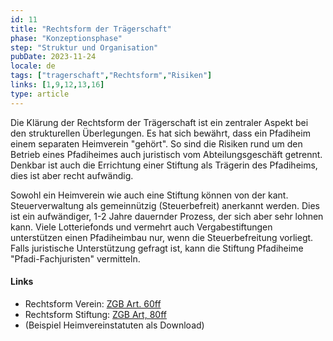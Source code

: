 ```yaml
---
id: 11
title: "Rechtsform der Trägerschaft"
phase: "Konzeptionsphase"
step: "Struktur und Organisation"
pubDate: 2023-11-24
locale: de
tags: ["tragerschaft","Rechtsform","Risiken"]
links: [1,9,12,13,16]
type: article
---
```


Die Klärung der Rechtsform der Trägerschaft ist ein zentraler Aspekt bei den strukturellen Überlegungen. Es hat sich bewährt, dass ein Pfadiheim einem separaten Heimverein "gehört". So sind die Risiken rund um den Betrieb eines Pfadiheimes auch juristisch vom Abteilungsgeschäft getrennt. Denkbar ist auch die Errichtung einer Stiftung als Trägerin des Pfadiheims, dies ist aber recht aufwändig.  

Sowohl ein Heimverein wie auch eine Stiftung können von der kant. Steuerverwaltung als gemeinnützig (Steuerbefreit) anerkannt werden. Dies ist ein aufwändiger, 1-2 Jahre dauernder Prozess, der sich aber sehr lohnen kann. Viele Lotteriefonds und vermehrt auch Vergabestiftungen unterstützen einen Pfadiheimbau nur, wenn die Steuerbefreitung vorliegt. Falls juristische Unterstützung gefragt ist, kann die Stiftung Pfadiheime "Pfadi-Fachjuristen" vermitteln.

#### Links

 - Rechtsform Verein: [ZGB Art. 60ff](https://www.fedlex.admin.ch/eli/cc/24/233_245_233/de#art_60)
 - Rechtsform Stiftung: [ZGB Art, 80ff](https://www.fedlex.admin.ch/eli/cc/24/233_245_233/de#art_80)
- (Beispiel Heimvereinstatuten als Download)
